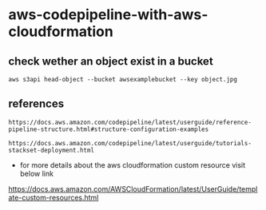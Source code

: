 # aws-codepipeline-with-aws-cloudformation

## check wether an object exist in a bucket

```
aws s3api head-object --bucket awsexamplebucket --key object.jpg
```

## references

```
https://docs.aws.amazon.com/codepipeline/latest/userguide/reference-pipeline-structure.html#structure-configuration-examples
```

```
https://docs.aws.amazon.com/codepipeline/latest/userguide/tutorials-stackset-deployment.html
```

- for more details about the aws cloudformation custom resource visit below link

https://docs.aws.amazon.com/AWSCloudFormation/latest/UserGuide/template-custom-resources.html
